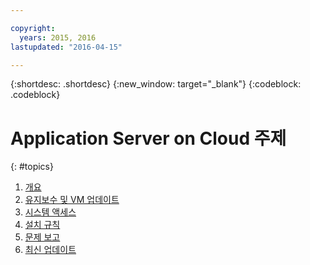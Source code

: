 ```yaml
---

copyright:
  years: 2015, 2016
lastupdated: "2016-04-15"

---
```


{:shortdesc: .shortdesc}
{:new_window: target="_blank"}
{:codeblock: .codeblock}

# Application Server on Cloud 주제
{: #topics}

1. [개요](indexWAS4Bluemix.html)
2. [유지보수 및 VM 업데이트](maintenanceAndUpdates.html)
6. [시스템 액세스](systemAccess.html)
7. [설치 규칙](installationConventions.html)
8. [문제 보고](reportingIssues.html)
9. [최신 업데이트](latestUpdates.html)
